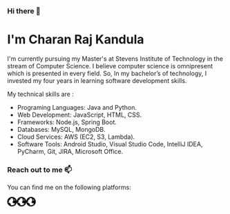 
### Hi there 👋

# I'm Charan Raj Kandula 
I'm currently pursuing my Master's at Stevens Institute of Technology in the stream of Computer Science. I believe computer science is omnipresent which is presented in every field. So, In my bachelor’s of technology, I invested my four years in learning software development skills. 

My technical skills are :

- Programing Languages: Java and Python.
- Web Development: JavaScript, HTML, CSS.
- Frameworks: Node.js, Spring Boot.
- Databases: MySQL, MongoDB.
- Cloud Services: AWS (EC2, S3, Lambda).
- Software Tools: Android Studio, Visual Studio Code, IntelliJ IDEA, PyCharm, Git, JIRA, Microsoft Office.


<!--
- 🔭 I’m currently working on Machine Learning Projects
- 🌱 I’m currently learning ...
- 👯 I’m looking to collaborate on ...
- 🤔 I’m looking for help with ...
- 💬 Ask me about ...
- 📫 How to reach me: ...
- 😄 Pronouns: ...
- ⚡ Fun fact: ...
-->


<!-- Reach out to me -->
### Reach out to me 📫
You can find me on the following platforms:

[<img align="left" alt="LinkedIn" width="22px" src="https://raw.githubusercontent.com/iconic/open-iconic/master/svg/globe.svg" />](https://www.linkedin.com/in/kandula-charan-raj/)
[<img align="left" alt="YouTube" width="22px" src="https://raw.githubusercontent.com/iconic/open-iconic/master/svg/globe.svg" />](https://www.youtube.com/channel/charanrajkandula)
[<img align="left" alt="Portfolio" width="22px" src="https://raw.githubusercontent.com/iconic/open-iconic/master/svg/globe.svg" />](https://charan-raj-kandula.com)

<!--  - [Gmail](kandulacharanraj@gmail.com)
- [LinkedIn](https://www.linkedin.com/in/kandula-charan-raj/)
- [YouTube](https://www.youtube.com/channel/charanrajkandula)
- [Portfolio](https://charan-raj-kandula.com) -->

